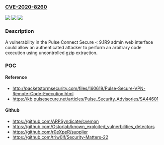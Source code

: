 ### [CVE-2020-8260](https://cve.mitre.org/cgi-bin/cvename.cgi?name=CVE-2020-8260)
![](https://img.shields.io/static/v1?label=Product&message=Pulse%20Connect%20Secure%20%2F%20Pulse%20Policy%20Secure&color=blue)
![](https://img.shields.io/static/v1?label=Version&message=n%2Fa&color=blue)
![](https://img.shields.io/static/v1?label=Vulnerability&message=Unrestricted%20Upload%20of%20File%20with%20Dangerous%20Type%20(CWE-434)&color=brighgreen)

### Description

A vulnerability in the Pulse Connect Secure < 9.1R9 admin web interface could allow an authenticated attacker to perform an arbitrary code execution using uncontrolled gzip extraction.

### POC

#### Reference
- http://packetstormsecurity.com/files/160619/Pulse-Secure-VPN-Remote-Code-Execution.html
- https://kb.pulsesecure.net/articles/Pulse_Security_Advisories/SA44601

#### Github
- https://github.com/ARPSyndicate/cvemon
- https://github.com/Ostorlab/known_exploited_vulnerbilities_detectors
- https://github.com/r0eXpeR/supplier
- https://github.com/triw0lf/Security-Matters-22

